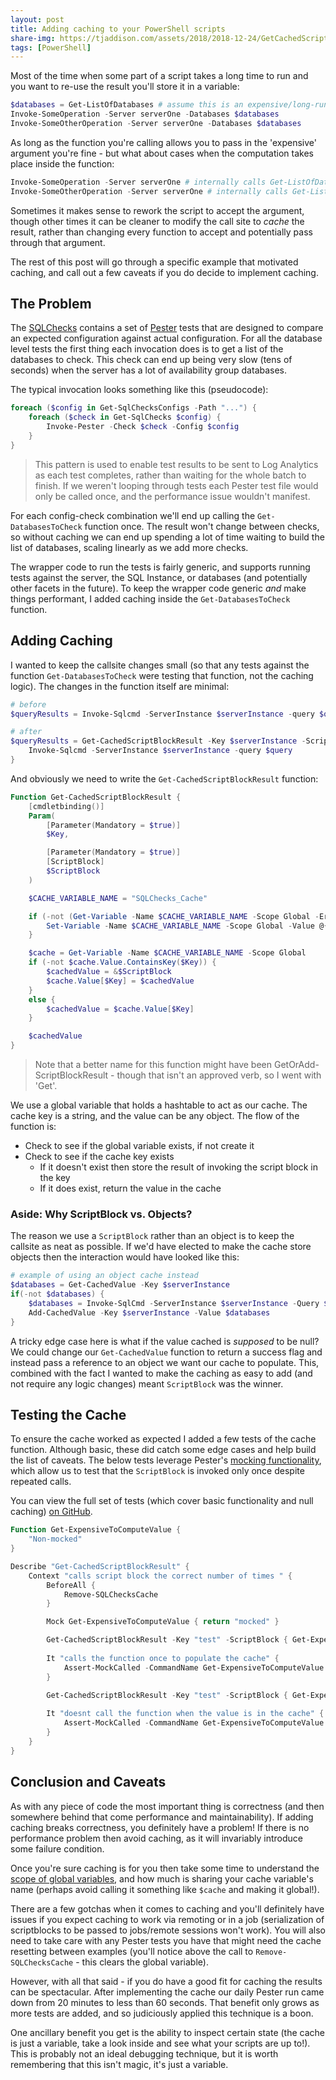 ```yaml
---
layout: post
title: Adding caching to your PowerShell scripts
share-img: https://tjaddison.com/assets/2018/2018-12-24/GetCachedScriptBlockResults.png
tags: [PowerShell]
---
```

Most of the time when some part of a script takes a long time to run and you want to re-use the result you'll store it in a variable:

```powershell
$databases = Get-ListOfDatabases # assume this is an expensive/long-running query
Invoke-SomeOperation -Server serverOne -Databases $databases
Invoke-SomeOtherOperation -Server serverOne -Databases $databases
```

As long as the function you're calling allows you to pass in the 'expensive' argument you're fine - but what about cases when the computation takes place inside the function:

```powershell
Invoke-SomeOperation -Server serverOne # internally calls Get-ListOfDatabases
Invoke-SomeOtherOperation -Server serverOne # internally calls Get-ListOfDatabases
```

Sometimes it makes sense to rework the script to accept the argument, though other times it can be cleaner to modify the call site to _cache_ the result, rather than changing every function to accept and potentially pass through that argument.

The rest of this post will go through a specific example that motivated caching, and call out a few caveats if you do decide to implement caching.

<!--more-->

## The Problem

The [SQLChecks][SQLChecks Repo] contains a set of [Pester][Pester Repo] tests that are designed to compare an expected configuration against actual configuration.  For all the database level tests the first thing each invocation does is to get a list of the databases to check.  This check can end up being very slow (tens of seconds) when the server has a lot of availability group databases.

The typical invocation looks something like this (pseudocode):

```powershell
foreach ($config in Get-SqlChecksConfigs -Path "...") {
    foreach ($check in Get-SqlChecks $config) {
        Invoke-Pester -Check $check -Config $config
    }
}
```

>This pattern is used to enable test results to be sent to Log Analytics as each test completes, rather than waiting for the whole batch to finish.  If we weren't looping through tests each Pester test file would only be called once, and the performance issue wouldn't manifest.

For each config-check combination we'll end up calling the `Get-DatabasesToCheck` function once.  The result won't change between checks, so without caching we can end up spending a lot of time waiting to build the list of databases, scaling linearly as we add more checks.

The wrapper code to run the tests is fairly generic, and supports running tests against the server, the SQL Instance, or databases (and potentially other facets in the future).  To keep the wrapper code generic _and_ make things performant, I added caching inside the `Get-DatabasesToCheck` function.

## Adding Caching

I wanted to keep the callsite changes small (so that any tests against the function `Get-DatabasesToCheck` were testing that function, not the caching logic).  The changes in the function itself are minimal:

```powershell
# before
$queryResults = Invoke-Sqlcmd -ServerInstance $serverInstance -query $query

# after
$queryResults = Get-CachedScriptBlockResult -Key $serverInstance -ScriptBlock {
    Invoke-Sqlcmd -ServerInstance $serverInstance -query $query
}
```

And obviously we need to write the `Get-CachedScriptBlockResult` function:

```powershell
Function Get-CachedScriptBlockResult {
    [cmdletbinding()]
    Param(
        [Parameter(Mandatory = $true)]
        $Key,

        [Parameter(Mandatory = $true)]
        [ScriptBlock]
        $ScriptBlock
    )

    $CACHE_VARIABLE_NAME = "SQLChecks_Cache"

    if (-not (Get-Variable -Name $CACHE_VARIABLE_NAME -Scope Global -ErrorAction SilentlyContinue)) {
        Set-Variable -Name $CACHE_VARIABLE_NAME -Scope Global -Value @{}
    }

    $cache = Get-Variable -Name $CACHE_VARIABLE_NAME -Scope Global
    if (-not $cache.Value.ContainsKey($Key)) {
        $cachedValue = &$ScriptBlock
        $cache.Value[$Key] = $cachedValue
    }
    else {
        $cachedValue = $cache.Value[$Key]
    }

    $cachedValue
}
```

>Note that a better name for this function might have been GetOrAdd-ScriptBlockResult - though that isn't an approved verb, so I went with 'Get'.

We use a global variable that holds a hashtable to act as our cache.  The cache key is a string, and the value can be any object.  The flow of the function is:

- Check to see if the global variable exists, if not create it
- Check to see if the cache key exists
  - If it doesn't exist then store the result of invoking the script block in the key
  - If it does exist, return the value in the cache

### Aside: Why ScriptBlock vs. Objects?

The reason we use a `ScriptBlock` rather than an object is to keep the callsite as neat as possible.  If we'd have elected to make the cache store objects then the interaction would have looked like this:

```powershell
# example of using an object cache instead
$databases = Get-CachedValue -Key $serverInstance
if(-not $databases) {
    $databases = Invoke-SqlCmd -ServerInstance $serverInstance -Query $query
    Add-CachedValue -Key $serverInstance -Value $databases
}
```

A tricky edge case here is what if the value cached is _supposed_ to be null?  We could change our `Get-CachedValue` function to return a success flag and instead pass a reference to an object we want our cache to populate.  This, combined with the fact I wanted to make the caching as easy to add (and not require any logic changes) meant `ScriptBlock` was the winner.

## Testing the Cache

To ensure the cache worked as expected I added a few tests of the cache function.  Although basic, these did catch some edge cases and help build the list of caveats.  The below tests leverage Pester's [mocking functionality][Pester Mocking], which allow us to test that the `ScriptBlock` is invoked only once despite repeated calls.

You can view the full set of tests (which cover basic functionality and null caching) [on GitHub][Cache Tests].

```powershell
Function Get-ExpensiveToComputeValue {
    "Non-mocked"
}

Describe "Get-CachedScriptBlockResult" {
    Context "calls script block the correct number of times " {
        BeforeAll {
            Remove-SQLChecksCache
        }

        Mock Get-ExpensiveToComputeValue { return "mocked" }

        Get-CachedScriptBlockResult -Key "test" -ScriptBlock { Get-ExpensiveToComputeValue }
    
        It "calls the function once to populate the cache" {
            Assert-MockCalled -CommandName Get-ExpensiveToComputeValue -Times 1
        }

        Get-CachedScriptBlockResult -Key "test" -ScriptBlock { Get-ExpensiveToComputeValue }
    
        It "doesnt call the function when the value is in the cache" {
            Assert-MockCalled -CommandName Get-ExpensiveToComputeValue -Exactly -Times 1
        }
    }
}
```

## Conclusion and Caveats

As with any piece of code the most important thing is correctness (and then somewhere behind that come performance and maintainability).  If adding caching breaks correctness, you definitely have a problem!  If there is no performance problem then avoid caching, as it will invariably introduce some failure condition.

Once you're sure caching is for you then take some time to understand the [scope of global variables][PowerShell Scopes], and how much is sharing your cache variable's name (perhaps avoid calling it something like `$cache` and making it global!).

There are a few gotchas when it comes to caching and you'll definitely have issues if you expect caching to work via remoting or in a job (serialization of scriptblocks to be passed to jobs/remote sessions won't work).  You will also need to take care with any Pester tests you have that might need the cache resetting between examples (you'll notice above the call to `Remove-SQLChecksCache` - this clears the global variable).

However, with all that said - if you do have a good fit for caching the results can be spectacular.  After implementing the cache our daily Pester run came down from 20 minutes to less than 60 seconds.  That benefit only grows as more tests are added, and so judiciously applied this technique is a boon.

One ancillary benefit you get is the ability to inspect certain state (the cache is just a variable, take a look inside and see what your scripts are up to!).  This is probably not an ideal debugging technique, but it is worth remembering that this isn't magic, it's just a variable.

[SQLChecks Repo]: https://github.com/taddison/SQLChecks
[Pester Repo]: https://github.com/pester/Pester
[Pester Mocking]: https://github.com/pester/Pester/wiki/Mocking-with-Pester
[Cache Tests]: https://github.com/taddison/SQLChecks/blob/master/tests/Get-CachedScriptBlockResult.tests.ps1
[PowerShell Scopes]: https://docs.microsoft.com/en-us/powershell/module/microsoft.powershell.core/about/about_scopes